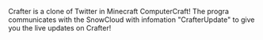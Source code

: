 Crafter is a clone of Twitter in Minecraft ComputerCraft! The progra communicates with the SnowCloud with infomation "CrafterUpdate" to give you the live updates on Crafter!
